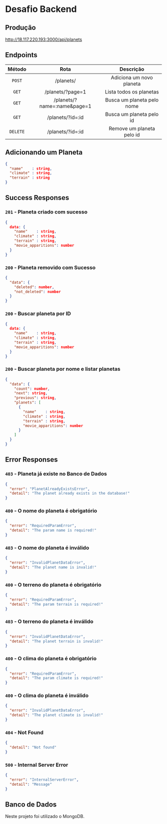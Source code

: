 # Desafio Backend

## Produção

http://18.117.220.193:3000/api/planets

## Endpoints

|  Método   |          Rota               |         Descrição          |
|:---------:|:---------------------------:|:--------------------------:|
| `POST`    | /planets/                   | Adiciona um novo planeta   |
| `GET`     | /planets/?page=1            | Lista todos os planetas    |
| `GET`     | /planets/?name=:name&page=1 | Busca um planeta pelo nome |
| `GET`     | /planets/?id=:id            | Busca um planeta pelo id   |
| `DELETE`  | /planets/?id=:id            | Remove um planeta pelo id  |


## Adicionando um Planeta
```json
{
  "name"    : string,
  "climate" : string,
  "terrain" : string
}
```

## Success Responses
### `201` - Planeta criado com sucesso 
```json
{
  data: {
    "name"    : string,
    "climate" : string,
    "terrain" : string,
    "movie_apparitions": number
  }
}
```

### `200` - Planeta removido com Sucesso
```json
{
  "data": {
    "deleted": number,
    "not_deleted": number
  }
}
```

### `200` - Buscar planeta por ID
```json
{
  data: {
    "name"    : string,
    "climate" : string,
    "terrain" : string,
    "movie_apparitions": number
  }
}
```

### `200` - Buscar planeta por nome e listar planetas
```json
{
  "data": {
    "count": number,
    "next": string,
    "previous": string,
    "planets": [
      {
        "name"    : string,
        "climate" : string,
        "terrain" : string,
        "movie_apparitions": number
      }
    ]
  }
}
```
## Error Responses

### `403` - Planeta já existe no Banco de Dados 
```json
{
  "error": "PlanetAlreadyExistsError",
  "detail": "The planet already exists in the database!"
}
```

### `400` - O nome do planeta é obrigatório
```json
{
  "error": "RequiredParamError",
  "detail": "The param name is required!"
}
```

### `403` - O nome do planeta é inválido
```json
{
  "error": "InvalidPlanetDataError",
  "detail": "The planet name is invalid!"
}
```

### `400` - O terreno do planeta é obrigatório
```json
{
  "error": "RequiredParamError",
  "detail": "The param terrain is required!"
}
```

### `403` -  O terreno do planeta é inválido
```json
{
  "error": "InvalidPlanetDataError",
  "detail": "The planet terrain is invalid!"
}
```
### `400` - O clima do planeta é obrigatório
```json
{
  "error": "RequiredParamError",
  "detail": "The param climate is required!"
}
```

### `400` - O clima do planeta é inválido
```json
{
  "error": "InvalidPlanetDataError",
  "detail": "The planet climate is invalid!"
}
```

### `404` - Not Found
```json
{
  "detail": "Not found"
}
```

### `500` - Internal Server Error
```json
{
  "error": "InternalServerError",
  "detail": "Message"
}
```
## Banco de Dados

Neste projeto foi utilizado o MongoDB.